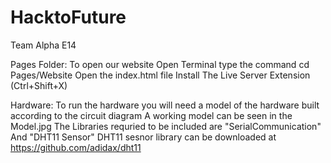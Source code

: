 # HacktoFuture
Team Alpha E14 


Pages Folder:
To open our website Open Terminal type the command cd Pages/Website
Open the index.html file
Install The Live Server Extension (Ctrl+Shift+X)

Hardware:
To run the hardware you will need a model of the hardware built according to the circuit diagram
A working model can be seen in the Model.jpg
The Libraries requried to be included are "SerialCommunication" And "DHT11 Sensor"
DHT11 sesnor library can be downloaded at https://github.com/adidax/dht11






